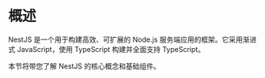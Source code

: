# 概述

NestJS 是一个用于构建高效、可扩展的 Node.js 服务端应用的框架。它采用渐进式 JavaScript，使用 TypeScript 构建并全面支持 TypeScript。

本节将带您了解 NestJS 的核心概念和基础组件。
